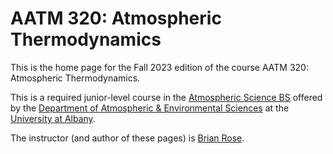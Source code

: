# AATM 320: Atmospheric Thermodynamics

This is the home page for the Fall 2023 edition of the course AATM 320: Atmospheric Thermodynamics.

This is a required junior-level course in the [Atmospheric Science BS](https://www.albany.edu/daes/programs/bs-atmospheric-science) offered by the [Department of Atmospheric & Environmental Sciences](https://www.albany.edu/daes) at the [University at Albany](https://www.albany.edu).


The instructor (and author of these pages) is [Brian Rose](https://www.atmos.albany.edu/facstaff/brose/).

